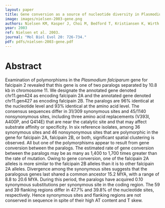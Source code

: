 ```yaml
---
layout: paper
title: Gene conversion as a source of nucleotide diversity in Plasmodium falciparum
image: images/nielsen-2003-gene.png
authors: Nielsen KM, Kasper J, Choi M, Bedford T, Kristiansen K, Wirth DF, Volkman SK, Lozovsky ER, Hartl DL.
year: 2003
ref: Nielsen et al. 2003.
journal: "Mol Biol Evol 20: 726-734."
pdf: pdfs/nielsen-2003-gene.pdf
---
```


# Abstract

Examination of polymorphisms in the *Plasmodium falciparum* gene for falcipain 2 revealed that this gene is one of two paralogs separated by 10.8 kb in chromosome 11. We designate the annotated gene denoted chr11.gen424 as encoding falcipain 2A and the annotated gene denoted chr11.gen427 as encoding falcipain 2B. The paralogs are 96% identical at the nucleotide level and 93% identical at the amino acid level. The consensus sequences differ in 31/309 synonymous sites and 45/1140 nonsynonymous sites, including three amino acid replacements (V393I, A400P, and Q414E) that are near the catalytic site and that may affect substrate affinity or specificity. In six reference isolates, among 36 synonymous sites and 46 nonsynonymous sites that are polymorphic in the gene for falcipain 2A, falcipain 2B, or both, significant spatial clustering is observed. All but one of the polymorphisms appear to result from gene conversion between the paralogs. The estimated rate of gene conversion between the paralogs may be as many as 1,400 to 1,700 times greater than the rate of mutation. Owing to gene conversion, one of the falcipain 2A alleles is more similar to the falcipain 2B alleles than it is to other falcipain 2A alleles. Divergence among the synonymous sites suggests that the paralogous genes last shared a common ancestor 15.2 MYA, with a range of 8.8 to 20.6 MYA. During this period, the paralogs have acquired 0.10 synonymous substitutions per synonymous site in the coding region. The 59 and 39 flanking regions differ in 47.7% and 39.8% of the nucleotide sites, respectively. Hence synonymous sites and flanking regions are not conserved in sequence in spite of their high AT content and T skew.